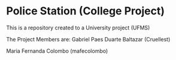 # Police Station (College Project)
 This is a repository created to a University project (UFMS)

 The Project Members are:
 Gabriel Paes Duarte Baltazar (Cruellest)
 
 Maria Fernanda Colombo (mafecolombo)
